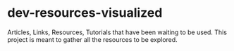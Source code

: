# dev-resources-visualized
Articles, Links, Resources, Tutorials that have been waiting to be used. This project is meant to gather all the resources to be explored.
